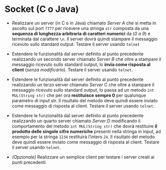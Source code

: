 # Socket (C o Java)

- Realizzare un server (in C o in Java) chiamato _Server A_ che si metta in ascolto sul port `7777` per ricevere una stringa `str` composta da una **sequenza di lunghezza arbitraria di caratteri numerici** da (_0 a 9_) e terminata dal carattere `\n`. Il server dovrà quindi stampare il messaggio ricevuto sullo standard output. Testare il server usando `telnet`

- Estendere le funzionalità dal server definito al punto precedente realizzando un secondo server chiamato _Server B_ che oltre a stampare il messaggio ricevuto sullo standard output, lo **invia come risposta al client** (_senza modificarlo_). Testare il server usando `telnet`.

- Estendere le funzionalità dal server definito al punto precedente realizzando un terzo server chiamato _Server C_ che oltre a stampare il messaggio ricevuto sullo standard output, lo passa ad un metodo `int MUL(String str)` che per ora **restituisce sempre 0** per qualunque parametro di input str. Il risultato del metodo deve quindi essere inviato come messaggio di risposta al client. Testare il server usando `telnet`.

- Estendere le funzionalità dal server definito al punto precedente realizzando un quarto server chiamato _Server D_ modificando il comportamento del metodo `int MUL(String str)` che dovrà restituire **il prodotto delle singole cifre numeriche** presenti nella stringa in input, ad esempio per la stringa `1234` restituirà l’intero `24`. Il risultato del metodo deve quindi essere inviato come messaggio di risposta al client. Testare il server usando `telnet`.

- _(Opzionale)_ Realizzare un semplice client per testare i server creati ai punti precedenti